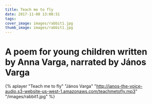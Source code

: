 ```yaml
---
title: Teach me to fly
date: 2017-11-08 13:08:51
tags:
cover_image: images/rabbit1.jpg
thumb_image: images/rabbit1.jpg
---
```


# A poem for young children written by Anna Varga, narrated by János Varga

{% aplayer "Teach me to fly" "János Varga" "http://janos-the-voice-audio.s3-website-us-west-1.amazonaws.com/teachmetofly.mp3" "/images/rabbit1.jpg"  %}
